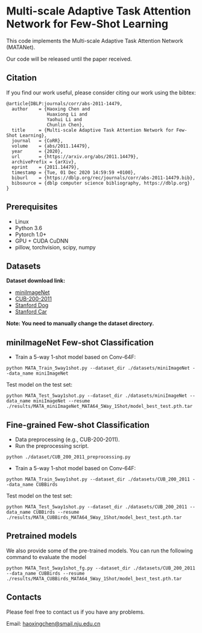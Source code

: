 # Multi-scale Adaptive Task Attention Network for Few-Shot Learning
This code implements the Multi-scale Adaptive Task Attention Network (MATANet).

Our code will be released until the paper received.

## Citation
If you find our work useful, please consider citing our work using the bibtex:
```
@article{DBLP:journals/corr/abs-2011-14479,
  author    = {Haoxing Chen and
               Huaxiong Li and
               Yaohui Li and
               Chunlin Chen},
  title     = {Multi-scale Adaptive Task Attention Network for Few-Shot Learning},
  journal   = {CoRR},
  volume    = {abs/2011.14479},
  year      = {2020},
  url       = {https://arxiv.org/abs/2011.14479},
  archivePrefix = {arXiv},
  eprint    = {2011.14479},
  timestamp = {Tue, 01 Dec 2020 14:59:59 +0100},
  biburl    = {https://dblp.org/rec/journals/corr/abs-2011-14479.bib},
  bibsource = {dblp computer science bibliography, https://dblp.org}
}
```

## Prerequisites
* Linux
* Python 3.6
* Pytorch 1.0+
* GPU + CUDA CuDNN
* pillow, torchvision, scipy, numpy

## Datasets
**Dataset download link:**
* [miniImageNet](https://drive.google.com/file/d/1fUBrpv8iutYwdL4xE1rX_R9ef6tyncX9/view)
* [CUB-200-2011](http://www.vision.caltech.edu/visipedia/CUB-200-2011.html)
* [Stanford Dog](http://vision.stanford.edu/aditya86/ImageNetDogs/)
* [Stanford Car](https://ai.stanford.edu/~jkrause/cars/car_dataset.html)

**Note: You need to manually change the dataset directory.**

## miniImageNet Few-shot Classification
* Train a 5-way 1-shot model based on Conv-64F:
```
python MATA_Train_5way1shot.py --dataset_dir ./datasets/miniImageNet --data_name miniImageNet
```
Test model on the test set:
```
python MATA_Test_5way1shot.py --dataset_dir ./datasets/miniImageNet --data_name miniImageNet --resume ./results/MATA_miniImageNet_MATA64_5Way_1Shot/model_best_test.pth.tar 
```
## Fine-grained Few-shot Classification
* Data preprocessing (e.g., CUB-200-2011).
* Run the preprocessing script.
```
python ./dataset/CUB_200_2011_preprocessing.py
```
* Train a 5-way 1-shot model based on Conv-64F:
```
python MATA_Train_5way1shot.py --dataset_dir ./datasets/CUB_200_2011 --data_name CUBBirds
```
Test model on the test set:
```
python MATA_Test_5way1shot.py --dataset_dir ./datasets/CUB_200_2011 --data_name CUBBirds --resume ./results/MATA_CUBBirds_MATA64_5Way_1Shot/model_best_test.pth.tar 
```
## Pretrained models
We also provide some of the pre-trained models.
You can run the following command to evaluate the model
```
python MATA_Test_5way1shot_fg.py --dataset_dir ./datasets/CUB_200_2011 --data_name CUBBirds --resume ./results/MATA_CUBBirds_MATA64_5Way_1Shot/model_best_test.pth.tar 
```


## Contacts
Please feel free to contact us if you have any problems.

Email: haoxingchen@smail.nju.edu.cn


